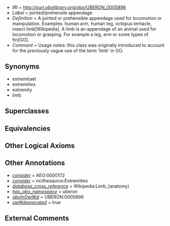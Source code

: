  * *IRI* = http://purl.obolibrary.org/obo/UBERON_0005896
 * *Label* = jointed/prehensile appendage
 * *Definition* = A jointed or prehensible appendage used for locomotion or manipulation. Examples: human arm, human leg, octopus tentacle, insect limb[Wikipedia]. A limb is an appendage of an animal used for locomotion or grasping. For example a leg, arm or some types of fin[GO].
 * *Comment* = Usage notes: this class was originally introduced to account for the previously vague use of the term 'limb' in GO.

## Synonyms

 * extremitaet
 * extremities
 * extremity
 * limb

## Superclasses


## Equivalencies


## Other Logical Axioms


## Other Annotations

 * *[consider](../../er/oboInOwl#consider.md)* = AEO:0000172
 * *[consider](../../er/oboInOwl#consider.md)* = ncithesaurus:Extremities
 * *[database_cross_reference](../../ef/oboInOwl#hasDbXref.md)* = Wikipedia:Limb_(anatomy)
 * *[has_obo_namespace](../../ce/oboInOwl#hasOBONamespace.md)* = uberon
 * *[oboInOwl#id](../../id/oboInOwl#id.md)* = UBERON:0005896
 * *[owl#deprecated](../../ed/owl#deprecated.md)* = true

## External Comments

